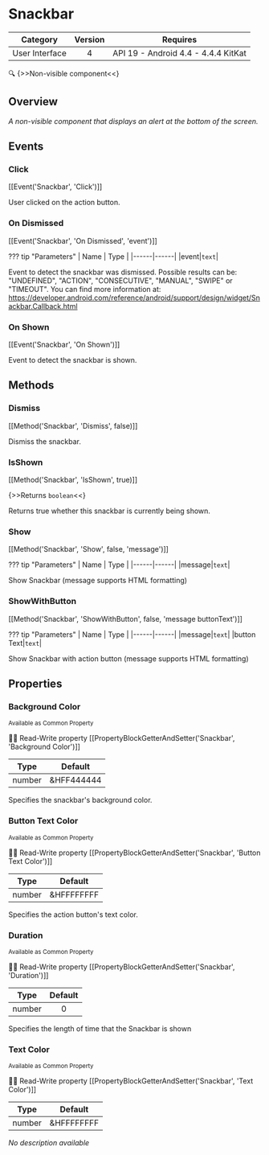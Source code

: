 # Snackbar

| Category | Version | Requires |
|:--------:|:-------:|:--------:|
|User Interface|4|API 19 - Android 4.4 - 4.4.4 KitKat|

:mag: {>>Non-visible component<<}

## Overview

_A non-visible component that displays an alert at the bottom of the screen._

## Events

### Click

[[Event('Snackbar', 'Click')]]

User clicked on the action button.

### On Dismissed

[[Event('Snackbar', 'On Dismissed', 'event')]]

??? tip "Parameters"
    | Name | Type |
    |------|------|
    |event|`text`|


Event to detect the snackbar was dismissed. Possible results can be: "UNDEFINED", "ACTION", "CONSECUTIVE", "MANUAL", "SWIPE" or "TIMEOUT". You can find more information at: https://developer.android.com/reference/android/support/design/widget/Snackbar.Callback.html

### On Shown

[[Event('Snackbar', 'On Shown')]]

Event to detect the snackbar is shown.

## Methods

### Dismiss

[[Method('Snackbar', 'Dismiss', false)]]

Dismiss the snackbar.

### IsShown

[[Method('Snackbar', 'IsShown', true)]]

{>>Returns `boolean`<<}

Returns true whether this snackbar is currently being shown.

### Show

[[Method('Snackbar', 'Show', false, 'message')]]

??? tip "Parameters"
    | Name | Type |
    |------|------|
    |message|`text`|


Show Snackbar (message supports HTML formatting)

### ShowWithButton

[[Method('Snackbar', 'ShowWithButton', false, 'message buttonText')]]

??? tip "Parameters"
    | Name | Type |
    |------|------|
    |message|`text`|
    |button Text|`text`|


Show Snackbar with action button (message supports HTML formatting)

## Properties

### Background Color

<small>Available as Common Property</small>

:eyes::pencil: Read-Write property
[[PropertyBlockGetterAndSetter('Snackbar', 'Background Color')]]

| Type | Default |
|:----:|:-------:|
|number|&HFF444444|

Specifies the snackbar's background color.

### Button Text Color

<small>Available as Common Property</small>

:eyes::pencil: Read-Write property
[[PropertyBlockGetterAndSetter('Snackbar', 'Button Text Color')]]

| Type | Default |
|:----:|:-------:|
|number|&HFFFFFFFF|

Specifies the action button's text color.

### Duration

<small>Available as Common Property</small>

:eyes::pencil: Read-Write property
[[PropertyBlockGetterAndSetter('Snackbar', 'Duration')]]

| Type | Default |
|:----:|:-------:|
|number|0|

Specifies the length of time that the Snackbar is shown

### Text Color

<small>Available as Common Property</small>

:eyes::pencil: Read-Write property
[[PropertyBlockGetterAndSetter('Snackbar', 'Text Color')]]

| Type | Default |
|:----:|:-------:|
|number|&HFFFFFFFF|

_No description available_